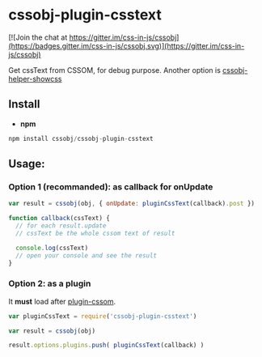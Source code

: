 # cssobj-plugin-csstext

[![Join the chat at https://gitter.im/css-in-js/cssobj](https://badges.gitter.im/css-in-js/cssobj.svg)](https://gitter.im/css-in-js/cssobj)

Get cssText from CSSOM, for debug purpose. Another option is [cssobj-helper-showcss](https://github.com/cssobj/cssobj-helper-showcss)

## Install

- **npm**

``` javascript
npm install cssobj/cssobj-plugin-csstext
```

## Usage:

### Option 1 (recommanded): as callback for onUpdate

``` javascript
var result = cssobj(obj, { onUpdate: pluginCssText(callback).post })

function callback(cssText) {
  // for each result.update
  // cssText be the whole cssom text of result

  console.log(cssText)
  // open your console and see the result
}
```

### Option 2: as a plugin

It **must** load after [plugin-cssom](https://github.com/cssobj/cssobj-plugin-cssom).

``` javascript
var pluginCssText = require('cssobj-plugin-csstext')

var result = cssobj(obj)

result.options.plugins.push( pluginCssText(callback) )
```

